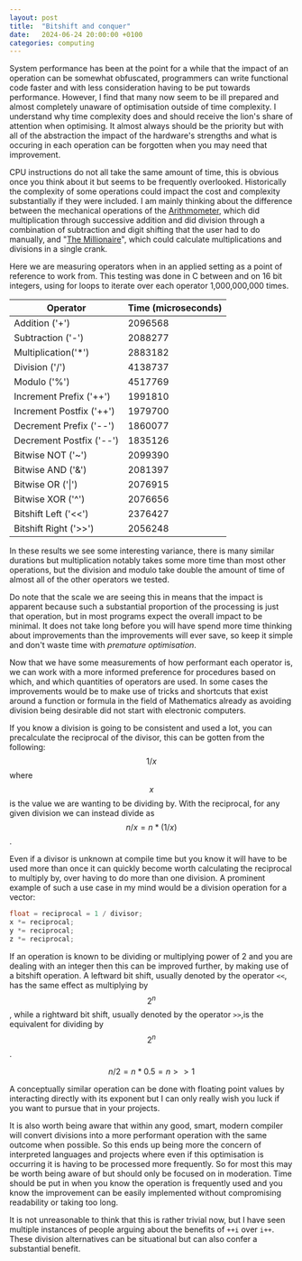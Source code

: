 ```yaml
---
layout: post
title:  "Bitshift and conquer"
date:   2024-06-24 20:00:00 +0100
categories: computing
---
```

System performance has been at the point for a while that the impact of an operation can be somewhat obfuscated, programmers can write functional code faster and with less consideration having to be put towards performance. However, I find that many now seem to be ill prepared and almost completely unaware of optimisation outside of time complexity. I understand why time complexity does and should receive the lion's share of attention when optimising. It almost always should be the priority but with all of the abstraction the impact of the hardware's strengths and what is occuring in each operation can be forgotten when you may need that improvement.

CPU instructions do not all take the same amount of time, this is obvious once you think about it but seems to be frequently overlooked. Historically the complexity of some operations could impact the cost and complexity substantially if they were included. I am mainly thinking about the difference between the mechanical operations of the [Arithmometer]( https://en.wikipedia.org/wiki/Arithmometer ), which did multiplication through successive addition and did division through a combination of subtraction and digit shifting that the user had to do manually, and "[The Millionaire]( https://en.wikipedia.org/wiki/The_Millionaire_(calculator) )", which could calculate multiplications and divisions in a single crank.

Here we are measuring operators when in an applied setting as a point of reference to work from. This testing was done in C between and on 16 bit integers, using for loops to iterate over each operator 1,000,000,000 times.

| Operator | Time (microseconds) |
| --- | --- |
| Addition ('+') | 2096568 |
| Subtraction ('-') | 2088277 |
| Multiplication('*') | 2883182 |
| Division ('/') | 4138737 |
| Modulo ('%') | 4517769 |
| Increment Prefix ('++') | 1991810 |
| Increment Postfix ('++') | 1979700 |
| Decrement Prefix ('--') | 1860077 |
| Decrement Postfix ('--') | 1835126 |
| Bitwise NOT ('~') | 2099390 |
| Bitwise AND ('&') | 2081397 |
| Bitwise OR ('\|') | 2076915 |
| Bitwise XOR ('^') | 2076656 |
| Bitshift Left ('\<<') | 2376427 |
| Bitshift Right ('\>>') | 2056248 |

In these results we see some interesting variance, there is many similar durations but multiplication notably takes some more time than most other operations, but the division and modulo take double the amount of time of almost all of the other operators we tested.

Do note that the scale we are seeing this in means that the impact is apparent because such a substantial proportion of the processing is just that operation, but in most programs expect the overall impact to be minimal. It does not take long before you will have spend more time thinking about improvements than the improvements will ever save, so keep it simple and don't waste time with *premature optimisation*. 

Now that we have some measurements of how performant each operator is, we can work with a more informed preference for procedures based on which, and which quantities of operators are used. In some cases the improvements would be to make use of tricks and shortcuts that exist around a function or formula in the field of Mathematics already as avoiding division being desirable did not start with electronic computers.

If you know a division is going to be consistent and used a lot, you can precalculate the reciprocal of the divisor, this can be gotten from the following:  $$ 1 / x $$ where $$ x $$ is the value we are wanting to be dividing by. With the reciprocal, for any given division we can instead divide as $$ n / x = n * (1 / x) $$.

Even if a divisor is unknown at compile time but you know it will have to be used more than once it can quickly become worth calculating the reciprocal to multiply by, over having to do more than one division. A prominent example of such a use case in my mind would be a division operation for a vector:

```c
float = reciprocal = 1 / divisor;
x *= reciprocal;
y *= reciprocal;
z *= reciprocal;
```

If an operation is known to be dividing or multiplying power of 2 and you are dealing with an integer then this can be improved further, by making use of a bitshift operation. A leftward bit shift, usually denoted by the operator `<<`, has the same effect as multiplying by $$ 2^n $$ , while a rightward bit shift, usually denoted by the operator `>>`,is the equivalent for dividing by $$ 2^n $$. 

$$ n / 2 = n * 0.5 = n >> 1 $$

A conceptually similar operation can be done with floating point values by interacting directly with its exponent but I can only really wish you luck if you want to pursue that in your projects.

It is also worth being aware that within any good, smart, modern compiler will convert divisions into a more performant operation with the same outcome when possible. So this ends up being more the concern of interpreted languages and projects where even if this optimisation is occurring it is having to be processed more frequently. So for most this may be worth being aware of but should only be focused on in moderation. Time should be put in when you know the operation is frequently used and you know the improvement can be easily implemented without compromising readability or taking too long.

It is not unreasonable to think that this is rather trivial now, but I have seen multiple instances of people arguing about the benefits of ```++i``` over ```i++```. These division alternatives can be situational but can also confer a substantial benefit.
